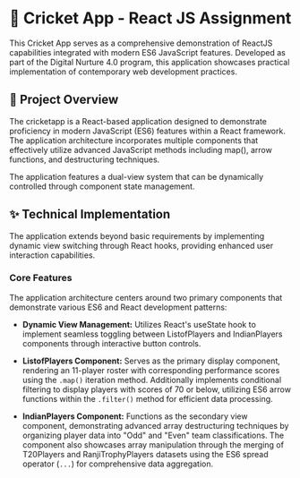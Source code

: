 # 🏏 Cricket App - React JS Assignment

This Cricket App serves as a comprehensive demonstration of ReactJS capabilities integrated with modern ES6 JavaScript features. Developed as part of the Digital Nurture 4.0 program, this application showcases practical implementation of contemporary web development practices.

## 📝 Project Overview

The cricketapp is a React-based application designed to demonstrate proficiency in modern JavaScript (ES6) features within a React framework. The application architecture incorporates multiple components that effectively utilize advanced JavaScript methods including map(), arrow functions, and destructuring techniques.

The application features a dual-view system that can be dynamically controlled through component state management.

## ✨ Technical Implementation

The application extends beyond basic requirements by implementing dynamic view switching through React hooks, providing enhanced user interaction capabilities.

### Core Features

The application architecture centers around two primary components that demonstrate various ES6 and React development patterns:

- **Dynamic View Management:** Utilizes React's useState hook to implement seamless toggling between ListofPlayers and IndianPlayers components through interactive button controls.

- **ListofPlayers Component:** Serves as the primary display component, rendering an 11-player roster with corresponding performance scores using the `.map()` iteration method. Additionally implements conditional filtering to display players with scores of 70 or below, utilizing ES6 arrow functions within the `.filter()` method for efficient data processing.

- **IndianPlayers Component:** Functions as the secondary view component, demonstrating advanced array destructuring techniques by organizing player data into "Odd" and "Even" team classifications. The component also showcases array manipulation through the merging of T20Players and RanjiTrophyPlayers datasets using the ES6 spread operator (`...`) for comprehensive data aggregation.
